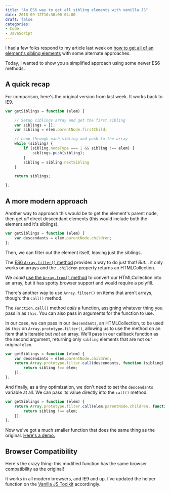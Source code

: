 ```yaml
---
title: "An ES6 way to get all sibling elements with vanilla JS"
date: 2018-09-12T10:30:00-04:00
draft: false
categories:
- Code
- JavaScript
---
```


I had a few folks respond to my article last week on [how to get all of an element's sibling elements](/how-to-get-all-of-an-elements-siblings-with-vanilla-js/) with some alternate approaches.

Today, I wanted to show you a simplified approach using some newer ES6 methods.

## A quick recap

For comparison, here's the original version from last week. It works back to IE9.

```js
var getSiblings = function (elem) {

	// Setup siblings array and get the first sibling
	var siblings = [];
	var sibling = elem.parentNode.firstChild;

	// Loop through each sibling and push to the array
	while (sibling) {
		if (sibling.nodeType === 1 && sibling !== elem) {
			siblings.push(sibling);
		}
		sibling = sibling.nextSibling
	}

	return siblings;

};
```

## A more modern approach

Another way to approach this would be to get the element's parent node, then get *all* direct descendant elements (this would include both the element and it's siblings).

```js
var getSiblings = function (elem) {
	var descendants = elem.parentNode.children;
};
```

Then, we can filter out the element itself, leaving just the siblings.

The [ES6 `Array.filter()` method](/find-every-matching-item-in-an-array-with-vanilla-javascript/) provides a way to do just that! *But...* it only works on arrays and the `.children` property returns an HTMLCollection.

We *could* [use the `Array.from()` method](/converting-a-nodelist-to-an-array-with-vanilla-javascript/#converting-a-nodelist-to-an-array) to convert our HTMLCollection into an array, but it has spotty browser support and would require a polyfill.

There's another way to use `Array.filter()` on items that aren't arrays, though: the `call()` method.

The `Function.call()` method *calls* a function, assigning whatever thing you pass in as `this`. You can also pass in arguments for the function to use.

In our case, we can pass in our `descendants`, an HTMLCollection, to be used as `this` on `Array.prototype.filter()`, allowing us to use the method on an item that's iterable but *not* an array. We'll pass in our callback function as the second argument, returning only `sibling` elements that are not our original `elem`.

```js
var getSiblings = function (elem) {
	var descendants = elem.parentNode.children;
	return Array.prototype.filter.call(descendants, function (sibling) {
		return sibling !== elem;
	});
};
```

And finally, as a tiny optimization, we don't need to set the `descendants` variable at all. We can pass its value directly into the `call()` method.

```js
var getSiblings = function (elem) {
	return Array.prototype.filter.call(elem.parentNode.children, function (sibling) {
		return sibling !== elem;
	});
};
```

Now we've got a much smaller function that does the same thing as the original. [Here's a demo.](https://codepen.io/cferdinandi/pen/rZvMJL)

## Browser Compatibility

Here's the crazy thing: this modified function has the same browser compatibility as the original!

It works in all modern browsers, and IE9 and up. I've updated the helper function on the [Vanilla JS Toolkit](https://vanillajstoolkit.com/helpers) accordingly.
